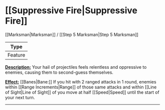 # [[Suppressive Fire|Suppressive Fire]]
[[Marksman|Marksman]] / [[Step 5 Marksman|Step 5 Marksman]]

| Type | 
| --- |
| Feature | 

<u>**Description:**</u> Your hail of projectiles feels relentless and oppressive to enemies, causing them to second-guess themselves.

<u>**Effect:**</u> [[Banes|Bane:]] If you hit with 2 ranged attacks in 1 round, enemies within [[Range Increments|Range]] of those same attacks and within [[Line of Sight|Line of Sight]] of you move at half [[Speed|Speed]] until the start of your next turn.


---